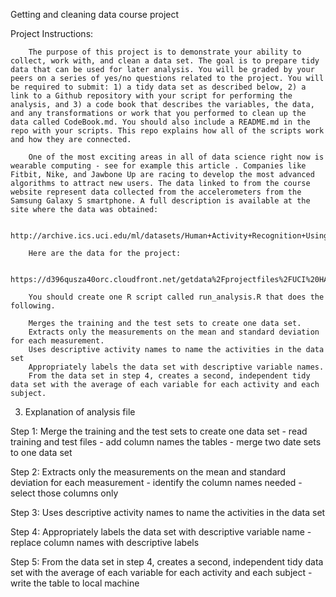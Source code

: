 Getting and cleaning data course project


Project Instructions:

        The purpose of this project is to demonstrate your ability to collect, work with, and clean a data set. The goal is to prepare tidy data that can be used for later analysis. You will be graded by your peers on a series of yes/no questions related to the project. You will be required to submit: 1) a tidy data set as described below, 2) a link to a Github repository with your script for performing the analysis, and 3) a code book that describes the variables, the data, and any transformations or work that you performed to clean up the data called CodeBook.md. You should also include a README.md in the repo with your scripts. This repo explains how all of the scripts work and how they are connected.

        One of the most exciting areas in all of data science right now is wearable computing - see for example this article . Companies like Fitbit, Nike, and Jawbone Up are racing to develop the most advanced algorithms to attract new users. The data linked to from the course website represent data collected from the accelerometers from the Samsung Galaxy S smartphone. A full description is available at the site where the data was obtained:

        http://archive.ics.uci.edu/ml/datasets/Human+Activity+Recognition+Using+Smartphones

        Here are the data for the project:

        https://d396qusza40orc.cloudfront.net/getdata%2Fprojectfiles%2FUCI%20HAR%20Dataset.zip

        You should create one R script called run_analysis.R that does the following.

        Merges the training and the test sets to create one data set.
        Extracts only the measurements on the mean and standard deviation for each measurement.
        Uses descriptive activity names to name the activities in the data set
        Appropriately labels the data set with descriptive variable names.
        From the data set in step 4, creates a second, independent tidy data set with the average of each variable for each activity and each subject.

3. Explanation of analysis file

Step 1: Merge the training and the test sets to create one data set
        - read training and test files
        - add column names the tables
        - merge two date sets to one data set
        
Step 2: Extracts only the measurements on the mean and standard deviation for each measurement
        - identify the column names needed
        - select those columns only
        
Step 3: Uses descriptive activity names to name the activities in the data set
        
Step 4: Appropriately labels the data set with descriptive variable name
        - replace column names with descriptive labels
        
Step 5: From the data set in step 4, creates a second, independent tidy data set with the average of each variable for each activity and each subject 
        - write the table to local machine

